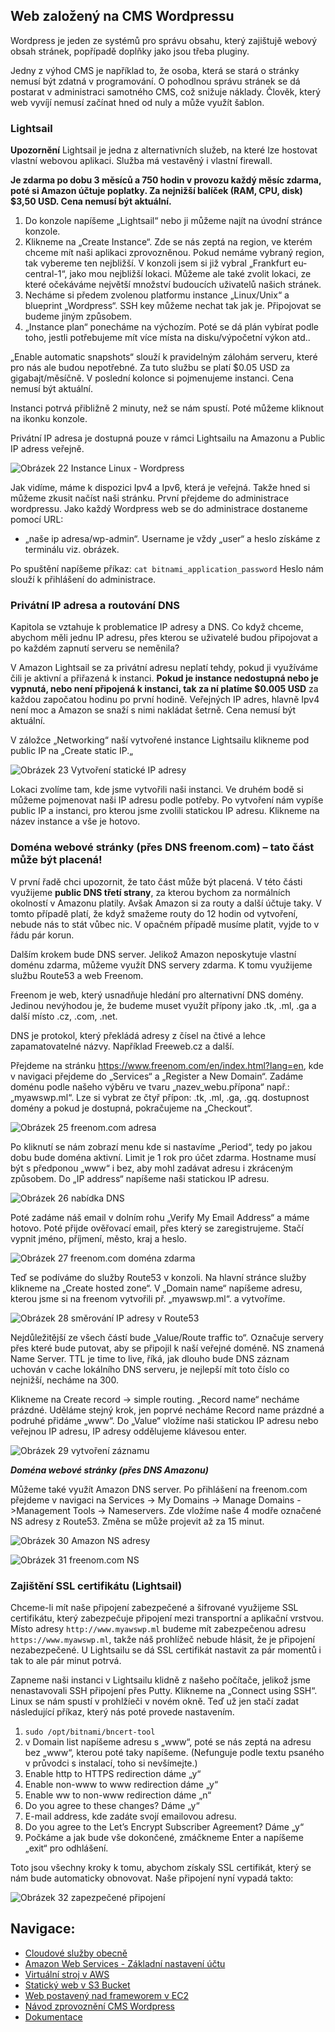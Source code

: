 ## Web založený na CMS Wordpressu

Wordpress je jeden ze systémů pro správu obsahu, který zajištujě webový obsah stránek, popřípadě doplňky jako jsou třeba pluginy.

Jedny z výhod CMS je například to, že osoba, která se stará o stránky nemusí být zdatná v programování. O pohodlnou správu stránek se dá postarat v administraci samotného CMS, což snižuje náklady. Člověk, který web vyvíjí nemusí začínat hned od nuly a může využít šablon.
 
### Lightsail
**Upozornění**
Lightsail je jedna z alternativních služeb, na které lze hostovat vlastní webovou aplikaci. Služba má vestavěný i vlastní firewall. 

**Je zdarma po dobu 3 měsíců a 750 hodin v provozu každý měsíc zdarma, poté si Amazon účtuje poplatky. Za nejnižší balíček (RAM, CPU, disk) $3,50 USD. Cena nemusí být aktuální.**

1. Do konzole napíšeme „Lightsail“ nebo ji můžeme najít na úvodní stránce konzole. 
2. Klikneme na „Create Instance“. Zde se nás zeptá na region, ve kterém chceme mít naši aplikaci zprovozněnou. Pokud nemáme vybraný region, tak vybereme ten nejbližší. V konzoli jsem si již vybral „Frankfurt eu-central-1“, jako mou nejbližší lokaci. Můžeme ale také zvolit lokaci, ze které očekáváme největší množství budoucích uživatelů našich stránek.
3. Necháme si předem zvolenou platformu instance „Linux/Unix“ a blueprint „Wordpress“. SSH key můžeme nechat tak jak je. Připojovat se budeme jiným způsobem. 
4. „Instance plan“ ponecháme na výchozím. Poté se dá plán vybírat podle toho, jestli potřebujeme mít více místa na disku/výpočetní výkon atd..

„Enable automatic snapshots“ slouží k pravidelným zálohám serveru, které pro nás ale budou nepotřebné. Za tuto službu se platí $0.05 USD za gigabajt/měsíčně. V poslední kolonce si pojmenujeme instanci. Cena nemusí být aktuální.

Instanci potrvá přibližně  2 minuty, než se nám spustí. Poté můžeme kliknout na ikonku konzole.

Privátní IP adresa je dostupná pouze v rámci Lightsailu na Amazonu a Public IP adress veřejně.

![Obrázek 22 Instance Linux - Wordpress](img/wordpress.png)

Jak vidíme, máme k dispozici Ipv4 a Ipv6, která je veřejná. Takže hned si můžeme zkusit načíst naši stránku. První přejdeme do administrace wordpressu. Jako každý Wordpress web se do administrace dostaneme pomocí URL:
- „naše ip adresa/wp-admin“.  Username je vždy „user“ a heslo získáme z terminálu viz. obrázek.

Po spuštění napíšeme příkaz: `cat bitnami_application_password` Heslo nám slouží k přihlášení do administrace.

### Privátní IP adresa a routování DNS

Kapitola se vztahuje k problematice IP adresy a DNS. Co když chceme, abychom měli jednu IP adresu, přes kterou se uživatelé budou připojovat a po každém zapnutí serveru se neměnila?

V Amazon Lightsail se za privátní adresu neplatí tehdy, pokud ji využíváme čili je aktivní a přiřazená k instanci. **Pokud je instance nedostupná nebo je vypnutá, nebo není připojená k instanci, tak za ní platíme $0.005 USD** za každou započatou hodinu po první hodině. Veřejných IP adres, hlavně Ipv4 není moc a Amazon se snaží s nimi nakládat šetrně. Cena nemusí být aktuální.

V záložce „Networking“ naší vytvořené instance Lightsailu klikneme pod public IP na „Create static IP.„

![Obrázek 23 Vytvoření statické IP adresy](img/vytvoreni_static_ip.png)

Lokaci zvolíme tam, kde jsme vytvořili naši instanci. Ve druhém bodě si můžeme pojmenovat naši IP adresu podle potřeby. Po vytvoření nám vypíše public IP a instanci, pro kterou jsme zvolili statickou IP adresu. Klikneme na název instance a vše je hotovo.

### Doména webové stránky (přes DNS freenom.com) – tato část může být placená!

V první řadě chci upozornit, že tato část může být placená. V této části využijeme **public DNS třetí strany**, za kterou bychom za normálních okolností v Amazonu platily. Avšak Amazon si za routy a další účtuje taky. V tomto případě platí, že když smažeme routy do 12 hodin od vytvoření, nebude nás to stát vůbec nic. V opačném případě musíme platit, vyjde to v řádu pár korun.

Dalším krokem bude DNS server. Jelikož Amazon neposkytuje vlastní doménu zdarma, můžeme využít DNS servery zdarma. K tomu využijeme službu Route53 a web Freenom.

Freenom je web, který usnadňuje hledání pro alternativní DNS domény. Jedinou nevýhodou je, že budeme muset využít přípony jako .tk, .ml, .ga a další místo .cz, .com, .net.

DNS je protokol, který překládá adresy z čísel na čtivé a lehce zapamatovatelné názvy. Například Freeweb.cz a další.

Přejdeme na stránku https://www.freenom.com/en/index.html?lang=en, kde v navigaci přejdeme do „Services“ a „Register a New Domain“. Zadáme doménu podle našeho výběru ve tvaru „nazev_webu.přípona“ např.: „myawswp.ml“. Lze si vybrat ze čtyř přípon: .tk, .ml, .ga, .gq. dostupnost domény a pokud je dostupná, pokračujeme na „Checkout“.

![Obrázek 25 freenom.com adresa](img/freenom_adresa.png)

Po kliknutí se nám zobrazí  menu kde si nastavíme „Period“, tedy po jakou dobu bude doména aktivní. Limit je 1 rok pro účet zdarma. Hostname musí být s předponou „www“ i bez, aby mohl zadávat adresu i zkráceným způsobem. Do „IP address“ napíšeme naši statickou IP adresu.

![Obrázek 26 nabídka DNS](img/nabidka_dns.png)

Poté zadáme náš email v dolním rohu „Verify My Email Address“ a máme hotovo. Poté přijde ověřovací email, přes který se zaregistrujeme. Stačí vypnit jméno, příjmení, město, kraj a heslo.

![Obrázek 27 freenom.com doména zdarma](img/domena_zdarma.png)

Teď se podíváme do služby Route53 v konzoli. 	Na hlavní stránce služby klikneme na „Create hosted zone“. V „Domain name“ napíšeme adresu, kterou jsme si na freenom vytvořili př. „myawswp.ml“. a vytvoříme.

![Obrázek 28 směrování IP adresy v Route53](img/tabulka_route53.png)

Nejdůležitější ze všech částí bude „Value/Route traffic to“. Označuje servery přes které bude putovat, aby se připojil k naší veřejné doméně. NS znamená Name Server. TTL je time to live, říká, jak dlouho bude DNS záznam uchován v cache lokálního DNS serveru, je nejlepší mít toto číslo co nejnižší, necháme na 300.

Klikneme na Create record -> simple routing. „Record name“ necháme prázdné. Uděláme stejný krok, jen poprvé necháme Record name prázdné a podruhé přidáme „www“. Do „Value“ vložíme naši statickou IP adresu nebo veřejnou IP adresu, IP adresy oddělujeme klávesou enter. 

![Obrázek 29 vytvoření záznamu](img/vytvoreni_zaznamu.png)

***Doména webové stránky (přes DNS Amazonu)***

Můžeme také využít Amazon DNS server. Po přihlášení na freenom.com přejdeme v navigaci na Services -> My Domains -> Manage Domains ->Management Tools -> Nameservers. Zde vložíme naše 4 modře označené NS adresy z Route53. Změna se může projevit až za 15 minut.

![Obrázek 30 Amazon NS adresy](img/NS_adresy.png)

![Obrázek 31 freenom.com NS](img/freenom_ns.png)

### Zajištění SSL certifikátu (Lightsail)
Chceme-li mít naše připojení zabezpečené a šifrované využijeme SSL certifikátu, který zabezpečuje připojení mezi transportní a aplikační vrstvou. Místo adresy `http://www.myawswp.ml` budeme mít zabezpečenou adresu `https://www.myawswp.ml`, takže náš prohlížeč nebude hlásit, že je připojení nezabezpečené. U Lightsailu se dá SSL certifikát nastavit za pár momentů i tak to ale pár minut potrvá.

Zapneme naši instanci v Lightsailu klidně z našeho počítače, jelikož jsme nenastavovali SSH připojení přes Putty. Klikneme na „Connect using SSH“. Linux se nám spustí v prohlžíeči v novém okně. Teď už jen stačí zadat následující příkaz, který nás poté provede nastavením.

1.	`sudo /opt/bitnami/bncert-tool`
2.	v Domain list napíšeme adresu s „www“, poté se nás zeptá na adresu bez „www“, kterou poté taky napíšeme. (Nefunguje podle textu psaného v průvodci s instalací, toho si nevšímejte.)
3.	Enable http to HTTPS redirection dáme „y“
4.	Enable non-www to www redirection dáme „y“
5.	Enable ww to non-www redirection dáme „n“
6.	Do you agree to these changes? Dáme „y“
7.	E-mail address, kde zadáte svojí emailovou adresu.
8.	Do you agree to the Let’s Encrypt Subscriber Agreement? Dáme „y“
9.	Počkáme a jak bude vše dokončené, zmáčkneme Enter a napíšeme „exit“ pro odhlášení.

Toto jsou všechny kroky k tomu, abychom získaly SSL certifikát, který se nám bude automaticky obnovovat. Naše připojení nyní vypadá takto:

![Obrázek 32 zapezpečené připojení](img/zabezpecene_pripojeni.png)

## Navigace:
  - [Cloudové služby obecně](Cloudove_sluzby_obecne.md)
  - [Amazon Web Services - Základní nastavení účtu](AWS_nastaveni.md)
  - [Virtuální stroj v AWS](AWS_navod_VM.md)
  - [Statický web v S3 Bucket](AWS_navod_static_website.md)
  - [Web postavený nad frameworem v EC2](AWS_navod4_CI4_web.md)
  - [Návod zprovoznění CMS Wordpress](AWS_navod_wordpress.md)
  - [Dokumentace](docs/Dokumentace.doc)